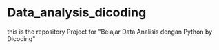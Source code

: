 # Data_analysis_dicoding
this is the repository  Project for "Belajar Data Analisis dengan Python by Dicoding"
